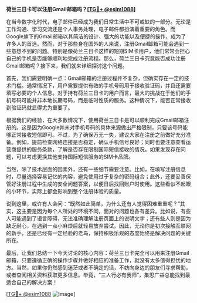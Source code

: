 **荷兰三日卡可以注册Gmail邮箱吗？[[TG💪+ @esim1088](https://t.me/s/esim1088)]**

在当今数字化时代，电子邮件已经成为我们日常生活中不可或缺的一部分。无论是工作沟通、学习交流还是个人事务处理，电子邮件都扮演着重要的角色。而Google旗下的Gmail邮箱以其简洁的设计、强大的功能以及便捷的操作，成为了许多人的首选。然而，对于那些身在国外的人来说，注册Gmail邮箱可能会遇到一些意想不到的问题。特别是像荷兰三日卡这样的短期SIM卡用户，他们常常会担心自己的手机是否能够顺利地完成注册流程。那么，荷兰三日卡究竟能否成功注册Gmail邮箱呢？接下来，我们就来详细探讨这个问题。

首先，我们需要明确一点：Gmail邮箱的注册过程并不复杂，但确实存在一定的技术门槛。通常情况下，用户需要提供有效的手机号码用于接收验证码，并且还需要填写必要的个人信息。对于持有荷兰三日卡的用户而言，最大的挑战在于他们的手机号码可能并非本地长期号码，而是临时性质的服务。这种情况下，能否正常接收到验证码就显得尤为重要了。

根据我们的经验，在大多数情况下，使用荷兰三日卡是可以顺利完成Gmail邮箱注册的。这是因为Google并未对手机号码的具体来源做出严格限制，只要该号码能够正常接收短信即可。不过，为了确保万无一失，建议大家在注册之前做好充分准备。例如，提前检查网络连接是否稳定，确认手机信号良好；同时也要注意查看运营商提供的服务条款，了解是否存在限制国际短信接收的情况。如果发现存在问题，可以考虑更换其他支持国际短信服务的SIM卡品牌。

当然，除了技术层面的因素外，还有一些细节需要注意。比如，在填写注册信息时，尽量选择容易记忆的内容，避免使用过于复杂的密码组合；此外，还要妥善保管好注册过程中生成的安全问题答案，以便日后找回账户时使用。这些看似不起眼的小环节，实际上都会影响到整个注册体验的质量。

说到这里，或许有人会问：“既然如此简单，为什么还有人觉得困难重重呢？”其实，这主要是因为每个人所处的环境不同，面对的问题也各有差异。比如说，有些人可能遇到了语言障碍，无法准确理解注册页面上的说明文字；还有些人则是因为缺乏耐心，在遇到一点小麻烦后就轻易放弃尝试。因此，无论你是初次接触互联网的新手，还是已经有一定经验的老鸟，保持积极乐观的态度始终是解决问题的关键所在。

最后，让我们总结一下今天讨论的核心内容：荷兰三日卡完全可以用来注册Gmail邮箱，只要遵循正确的操作步骤并做好相应的准备工作，就没有太多值得担忧的地方。当然，如果你仍然感到迷茫或者不确定的话，不妨向身边的朋友们寻求帮助，或者查阅相关资料获取更多信息。毕竟，“三人行必有我师”，集思广益总能找到最适合自己的解决方案！

[[TG💪+ @esim1088](https://t.me/s/esim1088) ![Image](https://i.postimg.cc/4NQfJmqS/Snipaste-2025-05-13-00-14-12.png)]